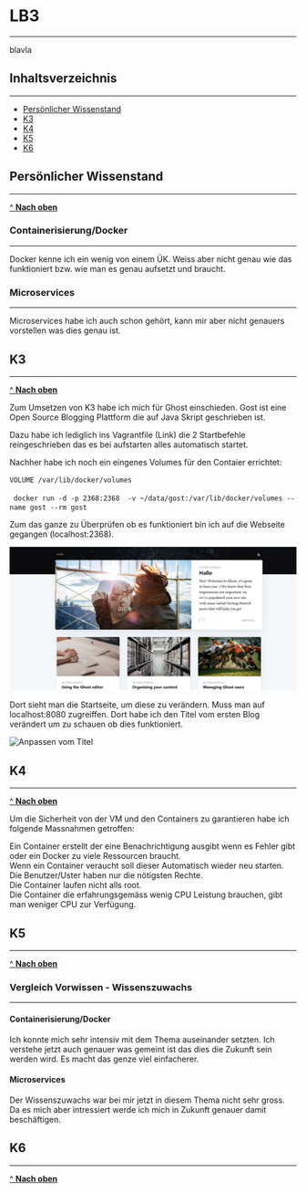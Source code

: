 # LB3
***

blavla


## Inhaltsverzeichnis
***

- [Persönlicher Wissenstand](#Persönlicher-Wissenstand)
- [K3](#K3)
- [K4](#K4)
- [K5](#K5)
- [K6](#K6)
  

## Persönlicher Wissenstand
***
[^ **Nach oben**](#Inhaltsverzeichnis)

### Containerisierung/Docker
***

Docker kenne ich ein wenig von einem ÜK. Weiss aber nicht genau wie das funktioniert bzw. wie man es genau aufsetzt und braucht.

### Microservices
***

Microservices habe ich auch schon gehört, kann mir aber nicht genauers vorstellen was dies genau ist.


## K3
***
[^ **Nach oben**](#Inhaltsverzeichnis)

Zum Umsetzen von K3 habe ich mich für Ghost einschieden. Gost ist eine Open Source Blogging Plattform die auf Java Skript geschrieben ist.

Dazu habe ich lediglich ins Vagrantfile (Link) die 2 Startbefehle reingeschrieben das es bei aufstarten alles automatisch startet.

Nachher habe ich noch ein eingenes Volumes für den Contaier errichtet:    
```
VOLUME /var/lib/docker/volumes

 docker run -d -p 2368:2368  -v ~/data/gost:/var/lib/docker/volumes --name gost --rm gost
```

Zum das ganze zu Überprüfen ob es funktioniert bin ich auf die Webseite gegangen (localhost:2368).

![](../images/Testghost.JPG "Startseite Ghost")

Dort sieht man die Startseite, um diese zu verändern. Muss man auf localhost:8080 zugreiffen.
Dort habe ich den Titel vom ersten Blog verändert um zu schauen ob dies funktioniert.

![](../images/änderungen.JPG "Anpassen vom Titel")




## K4
***
[^ **Nach oben**](#Inhaltsverzeichnis)

Um die Sicherheit von der VM und den Containers zu garantieren habe ich folgende Massnahmen getroffen:    

Ein Container erstellt der eine Benachrichtigung ausgibt wenn es Fehler gibt oder ein Docker zu viele Ressourcen braucht.    
Wenn ein Container veraucht soll dieser Automatisch wieder neu starten.     
Die Benutzer/Uster haben nur die nötigsten Rechte.   
Die Container laufen nicht alls root.    
Die Container die erfahrungsgemäss wenig CPU Leistung brauchen, gibt man weniger CPU zur Verfügung.

## K5
***
[^ **Nach oben**](#Inhaltsverzeichnis)

### Vergleich Vorwissen - Wissenszuwachs
***

#### Containerisierung/Docker

Ich konnte mich sehr intensiv mit dem Thema auseinander setzten. Ich verstehe jetzt auch genauer was gemeint ist das dies die Zukunft sein werden wird. Es macht das genze viel einfacherer.

#### Microservices

Der Wissenszuwachs war bei mir jetzt in diesem Thema nicht sehr gross. Da es mich aber intressiert werde ich mich in Zukunft genauer damit beschäftigen.

## K6
***
[^ **Nach oben**](#Inhaltsverzeichnis)

